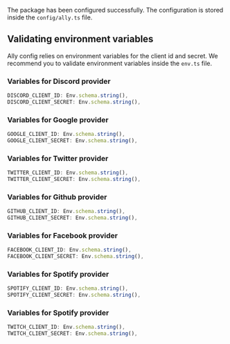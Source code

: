 The package has been configured successfully. The configuration is stored inside the `config/ally.ts` file.

## Validating environment variables
Ally config relies on environment variables for the client id and secret. We recommend you to validate environment variables inside the `env.ts` file.

### Variables for Discord provider

```ts
DISCORD_CLIENT_ID: Env.schema.string(),
DISCORD_CLIENT_SECRET: Env.schema.string(),
```

### Variables for Google provider

```ts
GOOGLE_CLIENT_ID: Env.schema.string(),
GOOGLE_CLIENT_SECRET: Env.schema.string(),
```

### Variables for Twitter provider

```ts
TWITTER_CLIENT_ID: Env.schema.string(),
TWITTER_CLIENT_SECRET: Env.schema.string(),
```

### Variables for Github provider

```ts
GITHUB_CLIENT_ID: Env.schema.string(),
GITHUB_CLIENT_SECRET: Env.schema.string(),
```

### Variables for Facebook provider

```ts
FACEBOOK_CLIENT_ID: Env.schema.string(),
FACEBOOK_CLIENT_SECRET: Env.schema.string(),
```

### Variables for Spotify provider

```ts
SPOTIFY_CLIENT_ID: Env.schema.string(),
SPOTIFY_CLIENT_SECRET: Env.schema.string(),
```

### Variables for Spotify provider

```ts
TWITCH_CLIENT_ID: Env.schema.string(),
TWITCH_CLIENT_SECRET: Env.schema.string(),
```